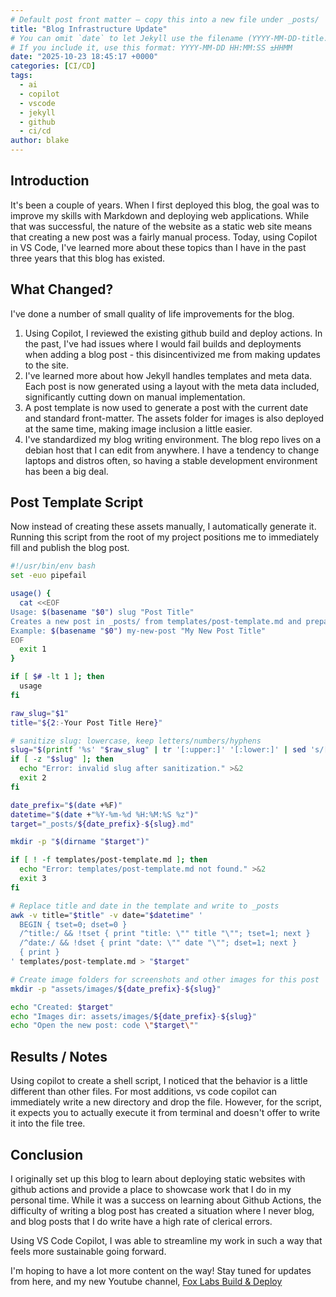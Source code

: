 ```yaml
---
# Default post front matter — copy this into a new file under _posts/
title: "Blog Infrastructure Update"
# You can omit `date` to let Jekyll use the filename (YYYY-MM-DD-title.md).
# If you include it, use this format: YYYY-MM-DD HH:MM:SS ±HHMM
date: "2025-10-23 18:45:17 +0000"
categories: [CI/CD]
tags:
  - ai
  - copilot
  - vscode
  - jekyll
  - github
  - ci/cd
author: blake
---
```


## Introduction

It's been a couple of years. When I first deployed this blog, the goal was to improve my skills with Markdown and deploying web applications. While that was successful, the nature of the website as a static web site means that creating a new post was a fairly manual process. Today, using Copilot in VS Code, I've learned more about these topics than I have in the past three years that this blog has existed. 

## What Changed? 

I've done a number of small quality of life improvements for the blog. 

1. Using Copilot, I reviewed the existing github build and deploy actions. In the past, I've had issues where I would fail builds and deployments when adding a blog post - this disincentivized me from making updates to the site.
2. I've learned more about how Jekyll handles templates and meta data. Each post is now generated using a layout with the meta data included, significantly cutting down on manual implementation. 
3. A post template is now used to generate a post with the current date and standard front-matter. The assets folder for images is also deployed at the same time, making image inclusion a little easier. 
4. I've standardized my blog writing environment. The blog repo lives on a debian host that I can edit from anywhere. I have a tendency to change laptops and distros often, so having a stable development environment has been a big deal. 

## Post Template Script

Now instead of creating these assets manually, I automatically generate it. Running this script from the root of my project positions me to immediately fill and publish the blog post.

``` bash
#!/usr/bin/env bash
set -euo pipefail

usage() {
  cat <<EOF
Usage: $(basename "$0") slug "Post Title"
Creates a new post in _posts/ from templates/post-template.md and prepares assets/images/screenshots/slug/ and assets/images/slug/.
Example: $(basename "$0") my-new-post "My New Post Title"
EOF
  exit 1
}

if [ $# -lt 1 ]; then
  usage
fi

raw_slug="$1"
title="${2:-Your Post Title Here}"

# sanitize slug: lowercase, keep letters/numbers/hyphens
slug="$(printf '%s' "$raw_slug" | tr '[:upper:]' '[:lower:]' | sed 's/[^a-z0-9-]/-/g' | sed 's/--*/-/g' | sed 's/^-//' | sed 's/-$//')"
if [ -z "$slug" ]; then
  echo "Error: invalid slug after sanitization." >&2
  exit 2
fi

date_prefix="$(date +%F)"
datetime="$(date +"%Y-%m-%d %H:%M:%S %z")"
target="_posts/${date_prefix}-${slug}.md"

mkdir -p "$(dirname "$target")"

if [ ! -f templates/post-template.md ]; then
  echo "Error: templates/post-template.md not found." >&2
  exit 3
fi

# Replace title and date in the template and write to _posts
awk -v title="$title" -v date="$datetime" '
  BEGIN { tset=0; dset=0 }
  /^title:/ && !tset { print "title: \"" title "\""; tset=1; next }
  /^date:/ && !dset { print "date: \"" date "\""; dset=1; next }
  { print }
' templates/post-template.md > "$target"

# Create image folders for screenshots and other images for this post
mkdir -p "assets/images/${date_prefix}-${slug}"

echo "Created: $target"
echo "Images dir: assets/images/${date_prefix}-${slug}"
echo "Open the new post: code \"$target\""
```


## Results / Notes

Using copilot to create a shell script, I noticed that the behavior is a little different than other files. For most additions, vs code copilot can immediately write a new directory and drop the file. However, for the script, it expects you to actually execute it from terminal and doesn't offer to write it into the file tree. 

## Conclusion

I originally set up this blog to learn about deploying static websites with github actions and provide a place to showcase work that I do in my personal time. While it was a success on learning about Github Actions, the difficulty of writing a blog post has created a situation where I never blog, and blog posts that I do write have a high rate of clerical errors. 

Using VS Code Copilot, I was able to streamline my work in such a way that feels more sustainable going forward. 

I'm hoping to have a lot more content on the way! Stay tuned for updates from here, and my new Youtube channel, [Fox Labs Build & Deploy](https://www.youtube.com/@FoxLabBuilds)

<!-- Optional: If you want a per-post contact callout, remove this comment and add content here.
     Otherwise rely on site-wide contact/social links (header/footer) handled by the theme/post-meta. -->
